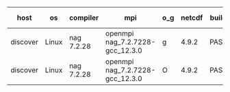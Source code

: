 

| host     | os       | compiler                              | mpi                      | o_g        | netcdf        | build       | u_pass          | u_fail          | s_pass            | s_fail            | e_pass             | e_fail             | nuopc_pass       | nuopc_fail       | artifacts link          |
|----------|----------|---------------------------------------|--------------------------|------------|---------------|-------------|-----------------|-----------------|-------------------|-------------------|--------------------|--------------------|------------------|------------------|-------------------------|
| discover | Linux | nag 7.2.28 | openmpi nag_7.2.7228-gcc_12.3.0  | g | 4.9.2  | PASS | None | None | None | None | None | None | None | None | <a href="https://github.com/esmf-org/esmf-test-artifacts/tree/94dec60bf57bb92ee7632694cd50b56ce50069c0/feature_internal-state-cleanup/nag/7.2.28/g/openmpi/nag_7.2.7228-gcc_12.3.0" target="_blank">94dec60</a> | 
| discover | Linux | nag 7.2.28 | openmpi nag_7.2.7228-gcc_12.3.0  | O | 4.9.2  | PASS | None | None | None | None | None | None | None | None | <a href="https://github.com/esmf-org/esmf-test-artifacts/tree/4fb34b36a00791055510c19fe37715347a2adda1/feature_internal-state-cleanup/nag/7.2.28/O/openmpi/nag_7.2.7228-gcc_12.3.0" target="_blank">4fb34b3</a> | 
